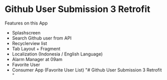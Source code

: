 # Github User Submission 3 Retrofit 

  Features on this App
- Splashscreen
- Search Github user from API
- Recyclerview list
- Tab Layout + Fragment
- Localization (Indonesia / English Language)  
- Alarm Manager at 09am
- Favorite User
- Consumer App (Favorite User List)
"# Github User Submission 3 Retrofit " 
